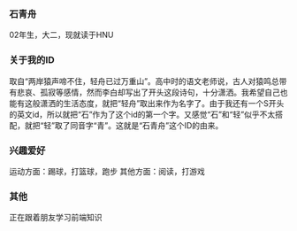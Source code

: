 ### 石青舟
02年生，大二，现就读于HNU
### 关于我的ID

取自“两岸猿声啼不住，轻舟已过万重山”。高中时的语文老师说，古人对猿鸣总带有悲哀、孤寂等感情，然而李白却写出了开头这段诗句，十分潇洒。我希望自己也能有这般潇洒的生活态度，就把“轻舟”取出来作为名字了。由于我还有一个S开头的英文id，所以就把“石”作为了这个id的第一个字。又感觉“石”和“轻”似乎不太搭配，就把“轻”取了同音字“青”。这就是“石青舟”这个ID的由来。
### 兴趣爱好

运动方面：踢球，打篮球，跑步
其他方面：阅读，打游戏

### 其他

正在跟着朋友学习前端知识
